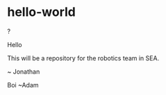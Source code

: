 # hello-world
?

Hello

This will be a repository for the robotics team in SEA.

~ Jonathan

Boi
~Adam
